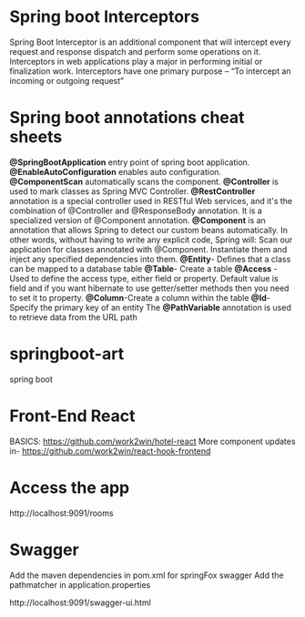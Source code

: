 # Spring boot Interceptors
Spring Boot Interceptor is an additional component that will intercept every request and response dispatch and perform some operations on it. Interceptors in web applications play a major in performing initial or finalization work. Interceptors have one primary purpose – “To intercept an incoming or outgoing request”

# Spring boot annotations cheat sheets

**@SpringBootApplication** entry point of spring boot application.
**@EnableAutoConfiguration** enables auto configuration.
**@ComponentScan** automatically scans the component.
**@Controller** is used to mark classes as Spring MVC Controller. **@RestController** annotation is a special controller used in RESTful Web services, and it's the combination of @Controller and @ResponseBody annotation. It is a specialized version of @Component annotation. **@Component** is an annotation that allows Spring to detect our custom beans automatically. In other words, without having to write any explicit code, Spring will: Scan our application for classes annotated with @Component. Instantiate them and inject any specified dependencies into them.
**@Entity**- Defines that a class can be mapped to a database table
**@Table**- Create a table
**@Access** - Used to define the access type, either field or property. Default value is field and if you want hibernate to use getter/setter methods then you need to set it to property.
**@Column**-Create a column within the table
**@Id**-Specify the primary key of an entity
The **@PathVariable** annotation is used to retrieve data from the URL path
# springboot-art
 spring boot 

# Front-End React 
 BASICS:
 https://github.com/work2win/hotel-react
 More component updates in-
 https://github.com/work2win/react-hook-frontend 
 
# Access the app
 http://localhost:9091/rooms
 
# Swagger
 Add the maven dependencies in pom.xml for springFox swagger
 Add the pathmatcher in application.properties

 http://localhost:9091/swagger-ui.html
